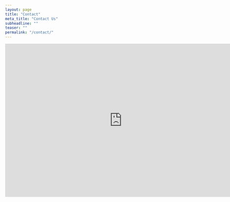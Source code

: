 ```yaml
---
layout: page
title: "Contact"
meta_title: "Contact Us"
subheadline: ""
teaser: ""
permalink: "/contact/"
---
```

<iframe src="https://docs.google.com/forms/d/13Ki4iESN0UiXdABeZyhEt4JG9D-UFy60AcueDH66xfE/viewform?embedded=true" width="760" height="500" frameborder="0" marginheight="0" marginwidth="0">Loading...</iframe>

